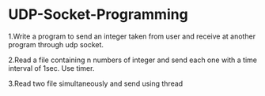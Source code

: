 # UDP-Socket-Programming


1.Write a program to send an integer taken from user and receive at another program through udp socket.


2.Read a file containing n numbers of integer and send each one with a time interval of 1sec. Use timer.


3.Read two file simultaneously and send using thread		
